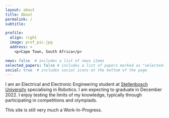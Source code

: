 ```yaml
---
layout: about
title: About
permalink: /
subtitle: 

profile:
  align: right
  image: prof_pic.jpg
  address: >
    <p>Cape Town, South Africa</p>

news: false  # includes a list of news items
selected_papers: false # includes a list of papers marked as "selected={true}"
social: true  # includes social icons at the bottom of the page
---
```


I am an Electrical and Electronic Engineering student at <a href="https://www.ee.sun.ac.za/" target="_blank" rel="noopener noreferrer">Stellenbosch University</a> specialising in Robotics. I am expecting to graduate in December 2022.
I enjoy testing the limits of my knowledge, typically through participating in competitions and olympiads.

This site is still very much a Work-In-Progress.